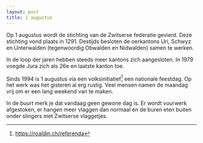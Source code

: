 ```yaml
---
layout: post
title: 1 augustus
---
```


Op 1 augustus wordt de stichting van de Zwitserse federatie gevierd. Deze stichting vond plaats in 1291. Destijds besloten de oerkantons Uri, Schwyz en Unterwalden (tegenwoordig Obwalden en Nidwalden) samen te werken.

In de loop der jaren hebben steeds meer kantons zich aangesloten. In 1979 voegde Jura zich als 26e en laatste kanton toe.

Sinds 1994 is 1 augustus via een volksinitiatief[^1] een nationale feestdag. Op het werk was het gisteren al erg rustig. Veel mensen namen de maandag vrij om er een lang weekend van te maken.

In de buurt merk je dat vandaag geen gewone dag is. Er wordt vuurwerk afgestoken, er hangen meer vlaggen dan normaal en de buren eten buiten onder slingers met Zwitserse vlaggetjes.

[^1]: <https://roaldin.ch/referenda>
